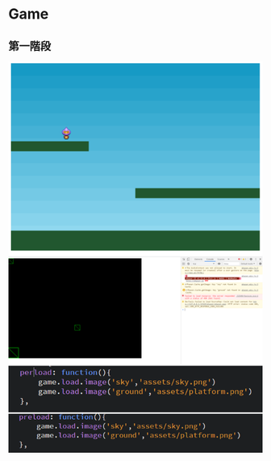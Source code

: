 # Game
## 第一階段
![image](/image/1-1.png)
![image](/image/1-2.png)
![image](/image/1-3.png)
![image](/image/1-4.png)